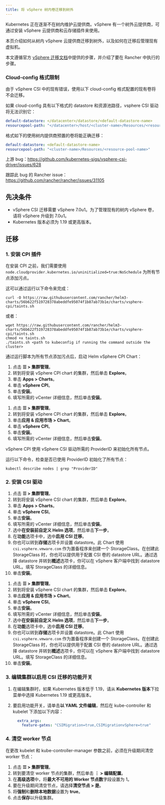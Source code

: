 ```yaml
---
title: 将 vSphere 树内卷迁移到树外
---
```


Kubernetes 正在逐渐不在树内维护云提供商。vSphere 有一个树外云提供商，可通过安装 vSphere 云提供商和云存储插件来使用。

本页介绍如何从树内 vSphere 云提供商迁移到树外，以及如何在迁移后管理现有虚拟机。

本文遵循官方 [vSphere 迁移文档](https://vsphere-csi-driver.sigs.k8s.io/features/vsphere_csi_migration.html)中提供的步骤，并介绍了要在 Rancher 中执行的步骤。

### Cloud-config 格式限制

由于 vSphere CSI 中的现有错误，使用以下 cloud-config 格式配置的现有卷将不会迁移。

如果 cloud-config 具有以下格式的 datastore 和资源池路径，vsphere CSI 驱动将无法识别它：

```yaml
default-datastore: </datacenter>/datastore/<default-datastore-name>
resourcepool-path: "</datacenter>/host/<cluster-name>/Resources/<resource-pool-name>"
```

格式如下的使用树内提供商预置的卷将能正确迁移：

```yaml
default-datastore: <default-datastore-name>
resourcepool-path: "<cluster-name>/Resources/<resource-pool-name>"
```

上游 bug：https://github.com/kubernetes-sigs/vsphere-csi-driver/issues/628

跟踪此 bug 的 Rancher issue：https://github.com/rancher/rancher/issues/31105

## 先决条件

- vSphere CSI 迁移需要 vSphere 7.0u1。为了管理现有的树内 vSphere 卷，请将 vSphere 升级到 7.0u1。
- Kubernetes 版本必须为 1.19 或更高版本。

## 迁移

### 1. 安装 CPI 插件

在安装 CPI 之前，我们需要使用 `node.cloudprovider.kubernetes.io/uninitialized=true:NoSchedule` 为所有节点添加污点。

这可以通过运行以下命令来完成：

```
curl -O https://raw.githubusercontent.com/rancher/helm3-charts/56b622f519728378abeddfe95074f1b87ab73b1e/charts/vsphere-cpi/taints.sh
```

或者：

```
wget https://raw.githubusercontent.com/rancher/helm3-charts/56b622f519728378abeddfe95074f1b87ab73b1e/charts/vsphere-cpi/taints.sh
chmod +x taints.sh
./taints.sh <path to kubeconfig if running the command outside the cluster>
```

通过运行脚本为所有节点添加污点后，启动 Helm vSphere CPI Chart：

<Tabs groupId="rancher-version">
<TabItem value="Rancher v2.6.5+">

1. 点击 **☰ > 集群管理**。
1. 转到将安装 vSphere CPI chart 的集群，然后单击 **Explore**。
1. 单击 **Apps > Charts**。
1. 单击 **vSphere CPI**。
1. 单击**安装**。
1. 填写所需的 vCenter 详细信息，然后单击**安装**。

</TabItem>
<TabItem value="Rancher 版本低于 v2.6.5">

1. 点击 **☰ > 集群管理**。
1. 转到将安装 vSphere CPI chart 的集群，然后单击 **Explore**。
1. 单击**应用 & 应用市场 > Chart**。
1. 单击 **vSphere CPI**。
1. 单击**安装**。
1. 填写所需的 vCenter 详细信息，然后单击**安装**。

</TabItem>
</Tabs>

vSphere CPI 使用 vSphere CSI 驱动所需的 ProviderID 来初始化所有节点。

运行以下命令，检查是否已使用 ProviderID 初始化了所有节点：

```
kubectl describe nodes | grep "ProviderID"
```

### 2. 安装 CSI 驱动

<Tabs groupId="rancher-version">
<TabItem value="Rancher v2.6.5+">

1. 点击 **☰ > 集群管理**。
1. 转到将安装 vSphere CSI chart 的集群，然后单击 **Explore**。
1. 单击 **Apps > Charts**。
1. 单击 **vSphere CSI**。
1. 单击**安装**。
1. 填写所需的 vCenter 详细信息，然后单击**安装**。
1. 选中**在安装前自定义 Helm 选项**，然后单击**下一步**。
1. 在**功能**选项卡中，选中**启用 CSI 迁移**。
1. 你也可以转到**存储**选项卡并设置 datastore。此 Chart 使用 `csi.vsphere.vmware.com` 作为置备程序来创建一个 StorageClass。在创建此 StorageClass 时，你也可以提供用于配置 CSI 卷的 datastore URL。通过选择 datastore 并转到**概述**选项卡，你可以在 vSphere 客户端中找到 datastore URL。填写 StorageClass 的详细信息。
1. 单击**安装**。

</TabItem>
<TabItem value="Rancher 版本低于 v2.6.5">

1. 点击 **☰ > 集群管理**。
1. 转到将安装 vSphere CSI chart 的集群，然后单击 **Explore**。
1. 单击**应用 & 应用市场 > Chart**。
1. 单击 **vSphere CSI**。
1. 单击**安装**。
1. 填写所需的 vCenter 详细信息，然后单击**安装**。
1. 选中**在安装前自定义 Helm 选项**，然后单击**下一步**。
1. 在**功能**选项卡中，选中**启用 CSI 迁移**。
1. 你也可以转到**存储**选项卡并设置 datastore。此 Chart 使用 `csi.vsphere.vmware.com` 作为置备程序来创建一个 StorageClass。在创建此 StorageClass 时，你也可以提供用于配置 CSI 卷的 datastore URL。通过选择 datastore 并转到**概述**选项卡，你可以在 vSphere 客户端中找到 datastore URL。填写 StorageClass 的详细信息。
1. 单击**安装**。

</TabItem>
</Tabs>

### 3. 编辑集群以启用 CSI 迁移的功能开关

1. 在编辑集群时，如果 Kubernetes 版本低于 1.19，请从 **Kubernetes 版本**下拉菜单中选择 Kubernetes 1.19 或更高版本。
2. 要启用功能开关，请单击**以 YAML 文件编辑**，然后在 kube-controller 和 kubelet 下添加以下内容：

   ```yaml
     extra_args:
       feature-gates: "CSIMigration=true,CSIMigrationvSphere=true"
   ```

### 4. 清空 worker 节点

在更改 kubelet 和 kube-controller-manager 参数之前，必须在升级期间清空 worker 节点：


1. 点击 **☰ > 集群管理**。
1. 转到要清空 worker 节点的集群，然后单击 **⋮ > 编辑配置**。
1. 在**高级选项**中，将**最大不可用的 Worker 节点数**字段设置为 1。
1. 要在升级期间清空节点，请选择**清空节点 > 是**。
1. 将**强制**和**删除本地数据**设置为 **true**。
1. 点击**保存**以升级集群。
